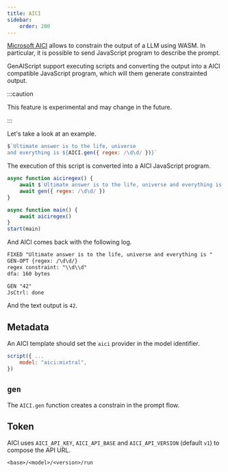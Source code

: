```yaml
---
title: AICI
sidebar:
    order: 200
---
```


[Microsoft AICI](https://github.com/microsoft/aici/) allows to constrain the output of a LLM using WASM. In particular, it is possible to send JavaScript program to describe the prompt.

GenAIScript support executing scripts and converting the output into a AICI compatible JavaScript program, which will them generate constrainted output.

:::caution

This feature is experimental and may change in the future.

:::

Let's take a look at an example.

```js title="answer-to-everything.genai.js"
$`Ultimate answer is to the life, universe 
and everything is ${AICI.gen({ regex: /\d\d/ })}`
```

The execution of this script is converted into a AICI JavaScript program.

```js title="answer-to-everything.aici.js"
async function aiciregex() {
    await $`Ultimate answer is to the life, universe and everything is `
    await gen({ regex: /\d\d/ })
}

async function main() {
    await aiciregex()
}
start(main)
```

And AICI comes back with the following log.

```txt
FIXED "Ultimate answer is to the life, universe and everything is "
GEN-OPT {regex: /\d\d/}
regex constraint: "\\d\\d"
dfa: 160 bytes

GEN "42"
JsCtrl: done
```

And the text output is `42`.

## Metadata

An AICI template should set the `aici` provider in the model identifier.

```js title="answer-to-everything.genai.js"
script({ ...
    model: "aici:mixtral",
})
```

## `gen`

The `AICI.gen` function creates a constrain in the prompt flow.

## Token

AICI uses `AICI_API_KEY`, `AICI_API_BASE` and `AICI_API_VERSION` (default `v1`) to compose the API URL.

```
<base>/<model>/<version>/run
```
